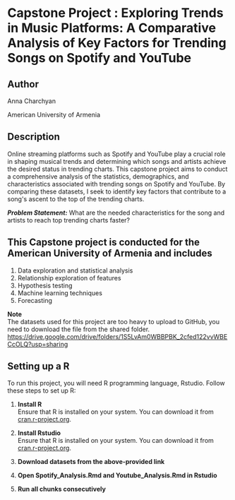 # Capstone Project : Exploring Trends in Music Platforms: A Comparative Analysis of Key Factors for Trending Songs on Spotify and YouTube

## Author
Anna Charchyan

American University of Armenia

## Description
Online streaming platforms such as Spotify and YouTube play a crucial role in shaping musical trends and determining which songs and artists achieve the desired status in trending charts. This capstone project aims to conduct a comprehensive analysis of the statistics, demographics, and characteristics associated with trending songs on Spotify and YouTube. By comparing these datasets, I seek to identify key factors that contribute to a song's ascent to the top of the trending charts.

***Problem Statement:***  What are the needed characteristics for the song and artists to reach top trending charts faster?

## This Capstone project is conducted for the American University of Armenia and includes 

1.  Data exploration and statistical analysis
2.  Relationship exploration of features
3.  Hypothesis testing
4.  Machine learning techniques
5.  Forecasting



**Note**  
The datasets used for this project are too heavy to upload to GitHub, you need to download the file from the shared folder. \
https://drive.google.com/drive/folders/1S5LvAm0WBBPBK_2cfed122vvWBECcOLQ?usp=sharing



## Setting up a R 
To run this project, you will need R programming language, Rstudio. Follow these steps to set up R:

1. **Install R**  
   Ensure that R is installed on your system. You can download it from [cran.r-project.org](https://cran.r-project.org/bin/windows/base/).
   
2. **Install Rstudio**  
   Ensure that R is installed on your system. You can download it from [cran.r-project.org]([https://cran.r-project.org/bin/windows/base/](https://posit.co/download/rstudio-desktop/)).

4. **Download datasets from the above-provided link**

5. **Open Spotify_Analysis.Rmd and Youtube_Analysis.Rmd in Rstudio**
  
6. **Run all chunks consecutively**
